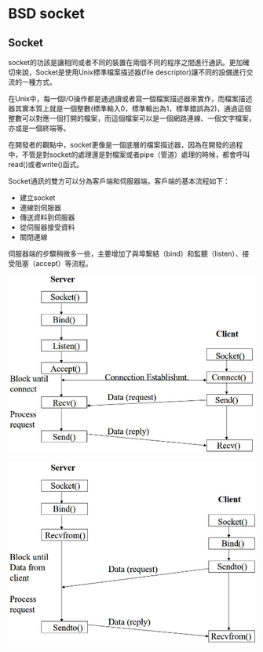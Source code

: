 # BSD socket

## Socket

socket的功該是讓相同或者不同的裝置在兩個不同的程序之間進行通訊。更加確切來說，Socket是使用Unix標準檔案描述器\(file descriptor\)讓不同的設備進行交流的一種方式。

在Unix中，每一個I/O操作都是通過讀或者寫一個檔案描述器來實作，而檔案描述器其實本質上就是一個整數\(標準輸入0，標準輸出為1，標準錯誤為2\)，通過這個整數可以對應一個打開的檔案，而這個檔案可以是一個網路連線、一個文字檔案，亦或是一個終端等。


在開發者的觀點中，socket更像是一個底層的檔案描述器，因為在開發的過程中，不管是對socket的處理還是對檔案或者pipe（管道）處理的時候，都會呼叫read\(\)或者write\(\)函式。


Socket通訊的雙方可以分為客戶端和伺服器端，客戶端的基本流程如下：

* 建立socket
* 連線到伺服器
* 傳送資料到伺服器
* 從伺服器接受資料
* 關閉連線

伺服器端的步驟稍微多一些，主要增加了與埠繫結（bind）和監聽（listen）、接受阻塞（accept）等流程。

![TCP&#x4E92;&#x52D5;&#x6D41;&#x7A0B;](../.gitbook/assets/tcp_socket.jpg)

![UDP&#x4E92;&#x52D5;&#x6D41;&#x7A0B;](../.gitbook/assets/udp_socket.jpg)

